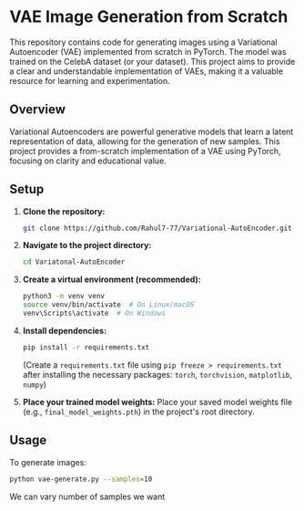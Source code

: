# VAE Image Generation from Scratch

This repository contains code for generating images using a Variational Autoencoder (VAE) implemented from scratch in PyTorch. The model was trained on the CelebA dataset (or your dataset). This project aims to provide a clear and understandable implementation of VAEs, making it a valuable resource for learning and experimentation.

## Overview

Variational Autoencoders are powerful generative models that learn a latent representation of data, allowing for the generation of new samples. This project provides a from-scratch implementation of a VAE using PyTorch, focusing on clarity and educational value.

## Setup

1.  **Clone the repository:**

    ```bash
    git clone https://github.com/Rahul7-77/Variational-AutoEncoder.git
    ```

2.  **Navigate to the project directory:**

    ```bash
    cd Variatonal-AutoEncoder
    ```

3.  **Create a virtual environment (recommended):**

    ```bash
    python3 -m venv venv
    source venv/bin/activate  # On Linux/macOS
    venv\Scripts\activate  # On Windows
    ```

4.  **Install dependencies:**

    ```bash
    pip install -r requirements.txt
    ```
    (Create a `requirements.txt` file using `pip freeze > requirements.txt` after installing the necessary packages: `torch`, `torchvision`, `matplotlib`, `numpy`)

5.  **Place your trained model weights:** Place your saved model weights file (e.g., `final_model_weights.pth`) in the project's root directory.

## Usage

To generate images:

```bash
python vae-generate.py --samples=10
```

We can vary number of samples we want
